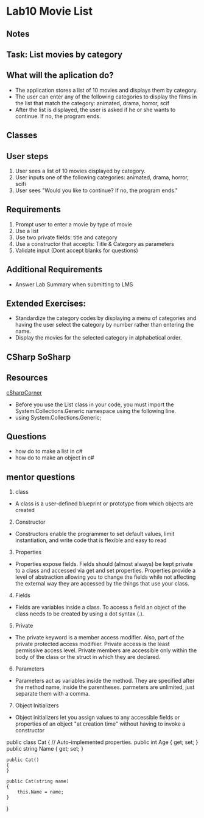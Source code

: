 ﻿# Lab10 Movie List

## Notes

## Task: List movies by category

## What will the aplication do?
- The application stores a list of 10 movies and displays them by category.
- The user can enter any of the following categories to display the films in the list that
match the category: animated, drama, horror, scif
- After the list is displayed, the user is asked if he or she wants to continue. If no, the
program ends.

## Classes

## User steps
1. User sees a list of 10 movies displayed by category.
2. User inputs one of the following categories: animated, drama, horror, scifi
3. User sees "Would you like to continue? If no, the program ends."


## Requirements

1. Prompt user to enter a movie by type of movie
2. Use a list
3. Use two private fields: title and category
4. Use a constructor that accepts: Title & Category as parameters
5. Validate input (Dont accept blanks for questions)

## Additional Requirements 
- Answer Lab Summary when submitting to LMS

## Extended Exercises:
- Standardize the category codes by displaying a menu of categories and
having the user select the category by number rather than entering the name.
- Display the movies for the selected category in alphabetical order.

## CSharp SoSharp

## Resources

[cSharpCorner](https://www.c-sharpcorner.com/UploadFile/mahesh/create-a-list-of-objects-in-C-Sharp/)
- Before you use the List class in your code, you must import the System.Collections.Generic namespace using the following line. 
- using System.Collections.Generic;


## Questions
- how do to make a list in c#
- how do to make an object in c#

## mentor questions
1. class
- A class is a user-defined blueprint or prototype from which objects are created
2. Constructor
- Constructors enable the programmer to set default values, limit instantiation, and write code that is flexible and easy to read
3. Properties
- Properties expose fields. Fields should (almost always) be kept private to a class and accessed via get and set properties. Properties provide a level of abstraction allowing you to change the fields while not affecting the external way they are accessed by the things that use your class.
4. Fields
- Fields are variables inside a class. To access a field an object of the class needs to be created by using a dot syntax (.).

5. Private
- The private keyword is a member access modifier. Also, part of the private protected access modifiier. Private access is the least permissive access level. Private members are accessible only within the body of the class or the struct in which they are declared.

6. Parameters
- Parameters act as variables inside the method. They are specified after the method name, inside the parentheses. parmeters are unlimited, just separate them with a comma.

7. Object Initializers 
- Object initializers let you assign values to any accessible fields or properties of an object "at creation time" without having to invoke a constructor

public class Cat
{
    // Auto-implemented properties.
    public int Age { get; set; }
    public string Name { get; set; }

    public Cat()
    {
    }

    public Cat(string name)
    {
        this.Name = name;
    }
}

